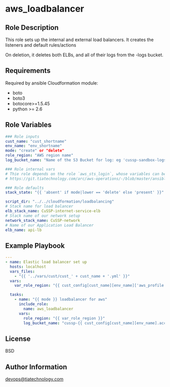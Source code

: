 aws_loadbalancer
=========

Role Description
----------------
This role sets up the internal and external load balancers. It creates the listeners and default rules/actions

On deletion, it deletes both ELBs, and all of their logs from the -logs bucket.

Requirements
------------

Required by ansible Cloudformation module:

- boto
- boto3
- botocore>=1.5.45
- python >= 2.6

Role Variables
--------------

```yaml
### Role inputs
cust_name: "cust_shortname"
env_name: "env_shortname"
mode: "create" or "delete"
role_region: "AWS region name"
log_bucket_name: "Name of the S3 Bucket for log: eg 'cussp-sandbox-logs'"

### Role internal vars
# Thie role depends on the role `aws_sts_login`, whose variables can be found here:
# https://git.tiatechnology.com/arc/aws-operations/-/blob/master/ansible/roles/aws_sts_login/README.md

### Role defaults
stack_state: "{{ 'absent' if mode|lower == 'delete' else 'present' }}"

script_dir: "../../cloudformation/loadbalancing"
# Stack name for load balancer
elb_stack_name: CuSSP-internet-service-elb
# Stack name of our network setup
network_stack_name: CuSSP-network
# Name of our Application Load Balancer
elb_name: api-lb
```


Example Playbook
----------------

```yaml
---
- name: Elastic load balancer set up
  hosts: localhost
  vars_files:
    - "{{ '../vars/cust/cust_' + cust_name + '.yml' }}"
  vars:
    var_role_region: "{{ cust_config[cust_name][env_name]['aws_profile'].region }}"

  tasks:
    - name: "{{ mode }} loadbalancer for aws"
      include_role:
        name: aws_loadbalancer
      vars:
        role_region: "{{ var_role_region }}"
        log_bucket_name: "cussp-{{ cust_config[cust_name][env_name].account }}-logs"
```

License
-------

BSD

Author Information
------------------

devops@tiatechnology.com
